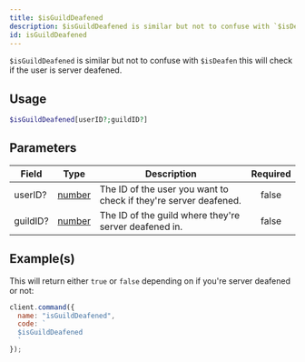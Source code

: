 ```yaml
---
title: $isGuildDeafened
description: $isGuildDeafened is similar but not to confuse with `$isDeafen` this will check if the user is server deafened.
id: isGuildDeafened
---
```


`$isGuildDeafened` is similar but not to confuse with `$isDeafen` this will check if the user is server deafened.

## Usage

```php
$isGuildDeafened[userID?;guildID?]
```

## Parameters

| Field    | Type                                                                                              | Description                                                      | Required |
| -------- | ------------------------------------------------------------------------------------------------- | ---------------------------------------------------------------- | :------: |
| userID?  | [number](https://developer.mozilla.org/en-US/docs/Web/JavaScript/Reference/Global_Objects/Number) | The ID of the user you want to check if they're server deafened. |  false   |
| guildID? | [number](https://developer.mozilla.org/en-US/docs/Web/JavaScript/Reference/Global_Objects/Number) | The ID of the guild where they're server deafened in.            |  false   |

## Example(s)

This will return either `true` or `false` depending on if you're server deafened or not:

```javascript
client.command({
  name: "isGuildDeafened",
  code: `
  $isGuildDeafened
  `
});
```
